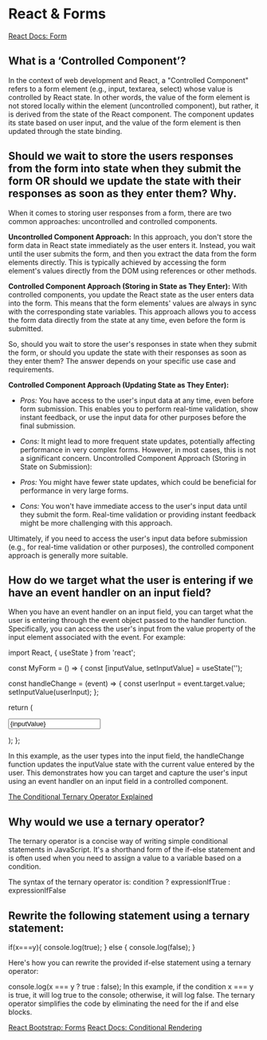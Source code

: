# React & Forms

[React Docs: Form](https://reactjs.org/docs/forms.html)

## What is a ‘Controlled Component’?

In the context of web development and React, a "Controlled Component" refers to a form element (e.g., input, textarea, select) whose value is controlled by React state. In other words, the value of the form element is not stored locally within the element (uncontrolled component), but rather, it is derived from the state of the React component. The component updates its state based on user input, and the value of the form element is then updated through the state binding.

## Should we wait to store the users responses from the form into state when they submit the form OR should we update the state with their responses as soon as they enter them? Why.

When it comes to storing user responses from a form, there are two common approaches: uncontrolled and controlled components.

**Uncontrolled Component Approach:**
In this approach, you don't store the form data in React state immediately as the user enters it. Instead, you wait until the user submits the form, and then you extract the data from the form elements directly. This is typically achieved by accessing the form element's values directly from the DOM using references or other methods.

**Controlled Component Approach (Storing in State as They Enter):**
With controlled components, you update the React state as the user enters data into the form. This means that the form elements' values are always in sync with the corresponding state variables. This approach allows you to access the form data directly from the state at any time, even before the form is submitted.

So, should you wait to store the user's responses in state when they submit the form, or should you update the state with their responses as soon as they enter them? The answer depends on your specific use case and requirements.

**Controlled Component Approach (Updating State as They Enter):**

- *Pros:* You have access to the user's input data at any time, even before form submission. This enables you to perform real-time validation, show instant feedback, or use the input data for other purposes before the final submission.
- *Cons:* It might lead to more frequent state updates, potentially affecting performance in very complex forms. However, in most cases, this is not a significant concern.
Uncontrolled Component Approach (Storing in State on Submission):

- *Pros:* You might have fewer state updates, which could be beneficial for performance in very large forms.
- *Cons:* You won't have immediate access to the user's input data until they submit the form. Real-time validation or providing instant feedback might be more challenging with this approach.

Ultimately, if you need to access the user's input data before submission (e.g., for real-time validation or other purposes), the controlled component approach is generally more suitable.

## How do we target what the user is entering if we have an event handler on an input field?

When you have an event handler on an input field, you can target what the user is entering through the event object passed to the handler function. Specifically, you can access the user's input from the value property of the input element associated with the event. For example:

import React, { useState } from 'react';

const MyForm = () => {
  const [inputValue, setInputValue] = useState('');

  const handleChange = (event) => {
    const userInput = event.target.value;
    setInputValue(userInput);
  };

  return (
    <form>
      <input type="text" value={inputValue} onChange={handleChange} />
    </form>
  );
};

In this example, as the user types into the input field, the handleChange function updates the inputValue state with the current value entered by the user. This demonstrates how you can target and capture the user's input using an event handler on an input field in a controlled component.

[The Conditional Ternary Operator Explained](https://codeburst.io/javascript-the-conditional-ternary-operator-explained-cac7218beeff)

## Why would we use a ternary operator?

The ternary operator is a concise way of writing simple conditional statements in JavaScript. It's a shorthand form of the if-else statement and is often used when you need to assign a value to a variable based on a condition.

The syntax of the ternary operator is: condition ? expressionIfTrue : expressionIfFalse

## Rewrite the following statement using a ternary statement:

if(x===y){
  console.log(true);
} else {
  console.log(false);
}

Here's how you can rewrite the provided if-else statement using a ternary operator:

console.log(x === y ? true : false);
In this example, if the condition x === y is true, it will log true to the console; otherwise, it will log false. The ternary operator simplifies the code by eliminating the need for the if and else blocks.

[React Bootstrap: Forms](https://react-bootstrap.github.io/forms/overview/)
[React Docs: Conditional Rendering](https://reactjs.org/docs/conditional-rendering.html)





